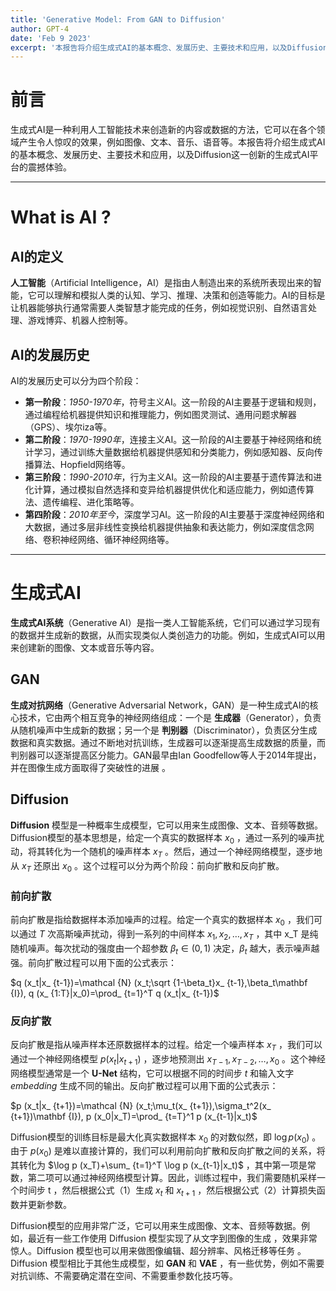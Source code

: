 ```yaml
---
title: 'Generative Model: From GAN to Diffusion'
author: GPT-4
date: 'Feb 9 2023'
excerpt: '本报告将介绍生成式AI的基本概念、发展历史、主要技术和应用，以及Diffusion这一创新的生成式AI平台的震撼体验'
---
```

# 前言
生成式AI是一种利用人工智能技术来创造新的内容或数据的方法，它可以在各个领域产生令人惊叹的效果，例如图像、文本、音乐、语音等。本报告将介绍生成式AI的基本概念、发展历史、主要技术和应用，以及Diffusion这一创新的生成式AI平台的震撼体验。
___
# What is AI ?
## AI的定义
__人工智能__（Artificial Intelligence，AI）是指由人制造出来的系统所表现出来的智能，它可以理解和模拟人类的认知、学习、推理、决策和创造等能力。AI的目标是让机器能够执行通常需要人类智慧才能完成的任务，例如视觉识别、自然语言处理、游戏博弈、机器人控制等。
## AI的发展历史
AI的发展历史可以分为四个阶段：
- __第一阶段__：_1950-1970年_，符号主义AI。这一阶段的AI主要基于逻辑和规则，通过编程给机器提供知识和推理能力，例如图灵测试、通用问题求解器（GPS）、埃尔iza等。
- __第二阶段__：_1970-1990年_，连接主义AI。这一阶段的AI主要基于神经网络和统计学习，通过训练大量数据给机器提供感知和分类能力，例如感知器、反向传播算法、Hopfield网络等。
- __第三阶段__：_1990-2010年_，行为主义AI。这一阶段的AI主要基于遗传算法和进化计算，通过模拟自然选择和变异给机器提供优化和适应能力，例如遗传算法、遗传编程、进化策略等。
- __第四阶段__：_2010年至今_，深度学习AI。这一阶段的AI主要基于深度神经网络和大数据，通过多层非线性变换给机器提供抽象和表达能力，例如深度信念网络、卷积神经网络、循环神经网络等。
____

# 生成式AI
__生成式AI系统__（Generative AI）是指一类人工智能系统，它们可以通过学习现有的数据并生成新的数据，从而实现类似人类创造力的功能。例如，生成式AI可以用来创建新的图像、文本或音乐等内容。
## GAN
__生成对抗网络__（Generative Adversarial Network，GAN）是一种生成式AI的核心技术，它由两个相互竞争的神经网络组成：一个是 __生成器__（Generator），负责从随机噪声中生成新的数据；另一个是 __判别器__（Discriminator），负责区分生成数据和真实数据。通过不断地对抗训练，生成器可以逐渐提高生成数据的质量，而判别器可以逐渐提高区分能力。GAN最早由Ian Goodfellow等人于2014年提出，并在图像生成方面取得了突破性的进展 。
## Diffusion
__Diffusion__ 模型是一种概率生成模型，它可以用来生成图像、文本、音频等数据。Diffusion模型的基本思想是，给定一个真实的数据样本 $x_0$ ，通过一系列的噪声扰动，将其转化为一个随机的噪声样本 $x_T$ 。然后，通过一个神经网络模型，逐步地从 $x_T$ 还原出 $x_0$ 。这个过程可以分为两个阶段：前向扩散和反向扩散。
### 前向扩散
前向扩散是指给数据样本添加噪声的过程。给定一个真实的数据样本 $x_0$ ，我们可以通过 $T$ 次高斯噪声扰动，得到一系列的中间样本 $x_1,x_2,…,x_T$ ，其中 x_T 是纯随机噪声。每次扰动的强度由一个超参数 $\beta_t\in (0,1)$ 决定，$\beta_t$ 越大，表示噪声越强。前向扩散过程可以用下面的公式表示：

$q (x_t|x_ {t-1})=\mathcal {N} (x_t;\sqrt {1-\beta_t}x_ {t-1},\beta_t\mathbf {I}), q (x_ {1:T}|x_0)=\prod_ {t=1}^T q (x_t|x_ {t-1})$
### 反向扩散
反向扩散是指从噪声样本还原数据样本的过程。给定一个噪声样本 $x_T$ ，我们可以通过一个神经网络模型 $p (x_t|x_ {t+1})$ ，逐步地预测出 $x_{T-1},x_{T-2},…,x_0$ 。这个神经网络模型通常是一个 __U-Net__ 结构，它可以根据不同的时间步 $t$ 和输入文字 $embedding$ 生成不同的输出。反向扩散过程可以用下面的公式表示：

$p (x_t|x_ {t+1})=\mathcal {N} (x_t;\mu_t(x_ {t+1}),\sigma_t^2(x_ {t+1})\mathbf {I}), p (x_0|x_T)=\prod_ {t=T}^1 p (x_{t-1}|x_t)$

Diffusion模型的训练目标是最大化真实数据样本 $x_0$ 的对数似然，即 $\log p (x_0)$ 。由于 $p (x_0)$ 是难以直接计算的，我们可以利用前向扩散和反向扩散之间的关系，将其转化为 $\log p (x_T)+\sum_ {t=1}^T \log p (x_{t-1}|x_t)$ ，其中第一项是常数，第二项可以通过神经网络模型计算。因此，训练过程中，我们需要随机采样一个时间步 t ，然后根据公式（1）生成 $x_t$ 和 $x_{t+1}$ ，然后根据公式（2）计算损失函数并更新参数。

Diffusion模型的应用非常广泛，它可以用来生成图像、文本、音频等数据。例如，最近有一些工作使用 Diffusion 模型实现了从文字到图像的生成 ，效果非常惊人。Diffusion 模型也可以用来做图像编辑、超分辨率、风格迁移等任务 。Diffusion 模型相比于其他生成模型，如 __GAN__ 和 __VAE__ ，有一些优势，例如不需要对抗训练、不需要确定潜在空间、不需要重参数化技巧等。